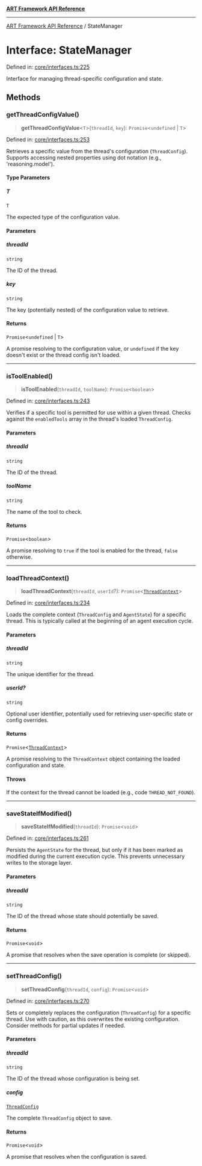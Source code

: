 [**ART Framework API Reference**](../README.md)

***

[ART Framework API Reference](../README.md) / StateManager

# Interface: StateManager

Defined in: [core/interfaces.ts:225](https://github.com/hashangit/ART/blob/0c4f5068c86b5500db1290baa4792d44ebae7f9e/src/core/interfaces.ts#L225)

Interface for managing thread-specific configuration and state.

## Methods

### getThreadConfigValue()

> **getThreadConfigValue**\<`T`\>(`threadId`, `key`): `Promise`\<`undefined` \| `T`\>

Defined in: [core/interfaces.ts:253](https://github.com/hashangit/ART/blob/0c4f5068c86b5500db1290baa4792d44ebae7f9e/src/core/interfaces.ts#L253)

Retrieves a specific value from the thread's configuration (`ThreadConfig`).
Supports accessing nested properties using dot notation (e.g., 'reasoning.model').

#### Type Parameters

##### T

`T`

The expected type of the configuration value.

#### Parameters

##### threadId

`string`

The ID of the thread.

##### key

`string`

The key (potentially nested) of the configuration value to retrieve.

#### Returns

`Promise`\<`undefined` \| `T`\>

A promise resolving to the configuration value, or `undefined` if the key doesn't exist or the thread config isn't loaded.

***

### isToolEnabled()

> **isToolEnabled**(`threadId`, `toolName`): `Promise`\<`boolean`\>

Defined in: [core/interfaces.ts:243](https://github.com/hashangit/ART/blob/0c4f5068c86b5500db1290baa4792d44ebae7f9e/src/core/interfaces.ts#L243)

Verifies if a specific tool is permitted for use within a given thread.
Checks against the `enabledTools` array in the thread's loaded `ThreadConfig`.

#### Parameters

##### threadId

`string`

The ID of the thread.

##### toolName

`string`

The name of the tool to check.

#### Returns

`Promise`\<`boolean`\>

A promise resolving to `true` if the tool is enabled for the thread, `false` otherwise.

***

### loadThreadContext()

> **loadThreadContext**(`threadId`, `userId`?): `Promise`\<[`ThreadContext`](ThreadContext.md)\>

Defined in: [core/interfaces.ts:234](https://github.com/hashangit/ART/blob/0c4f5068c86b5500db1290baa4792d44ebae7f9e/src/core/interfaces.ts#L234)

Loads the complete context (`ThreadConfig` and `AgentState`) for a specific thread.
This is typically called at the beginning of an agent execution cycle.

#### Parameters

##### threadId

`string`

The unique identifier for the thread.

##### userId?

`string`

Optional user identifier, potentially used for retrieving user-specific state or config overrides.

#### Returns

`Promise`\<[`ThreadContext`](ThreadContext.md)\>

A promise resolving to the `ThreadContext` object containing the loaded configuration and state.

#### Throws

If the context for the thread cannot be loaded (e.g., code `THREAD_NOT_FOUND`).

***

### saveStateIfModified()

> **saveStateIfModified**(`threadId`): `Promise`\<`void`\>

Defined in: [core/interfaces.ts:261](https://github.com/hashangit/ART/blob/0c4f5068c86b5500db1290baa4792d44ebae7f9e/src/core/interfaces.ts#L261)

Persists the `AgentState` for the thread, but only if it has been marked as modified during the current execution cycle.
This prevents unnecessary writes to the storage layer.

#### Parameters

##### threadId

`string`

The ID of the thread whose state should potentially be saved.

#### Returns

`Promise`\<`void`\>

A promise that resolves when the save operation is complete (or skipped).

***

### setThreadConfig()

> **setThreadConfig**(`threadId`, `config`): `Promise`\<`void`\>

Defined in: [core/interfaces.ts:270](https://github.com/hashangit/ART/blob/0c4f5068c86b5500db1290baa4792d44ebae7f9e/src/core/interfaces.ts#L270)

Sets or completely replaces the configuration (`ThreadConfig`) for a specific thread.
Use with caution, as this overwrites the existing configuration. Consider methods for partial updates if needed.

#### Parameters

##### threadId

`string`

The ID of the thread whose configuration is being set.

##### config

[`ThreadConfig`](ThreadConfig.md)

The complete `ThreadConfig` object to save.

#### Returns

`Promise`\<`void`\>

A promise that resolves when the configuration is saved.
